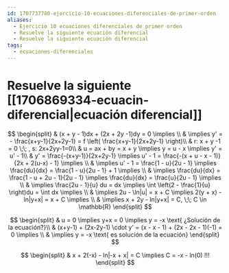 ```yaml
---
id: 1707737780-ejercicio-10-ecuaciones-diferenciales-de-primer-orden
aliases:
  - Ejercicio 10 ecuaciones diferenciales de primer orden
  - Resuelve la siguiente ecuación diferencial
  - Resuelve la siguiente ecuación diferencial 
tags:
  - ecuaciones-diferenciales
---
```


# Resuelve la siguiente [[1706869334-ecuacin-diferencial|ecuación diferencial]] 

$$
\begin{split}
    & (x + y - 1)dx + (2x + 2y -1)dy = 0 \implies \\
    & \implies y' = - \frac{x+y-1}{2x+2y-1} = f \left( \frac{x+y-1}{2x+2y-1} \right)\\
    & r: x + y -1 = 0 \;\; , s: 2x+2yy-1=0\\
    & u = ax + by = x + y \implies y = u - x \implies y' = u' - 1\\
    & y' = \frac{-(x+y-1)}{2x+2y-1} \implies u' - 1 = \frac{-(x + u - x - 1)}{2x + 2(u-x) - 1} \implies \\
    & \implies u' - 1 = \frac{1 - u}{2u - 1} \implies \frac{du}{dx} = \frac{1 - u}{2u - 1} + 1 \implies \\
    & \implies \frac{du}{dx} = \frac{1 - u + 2u - 1}{2u - 1} \implies \frac{du}{dx} = \frac{u}{2u - 1} \implies \\
    & \implies \frac{2u - 1}{u} du = dx \implies \int \left(2 - \frac{1}{u} \right)du = \int dx \implies \\
    & \implies 2u - \ln|u| = x + C \implies 2(y + x) - ln|y+x| = x + C \implies \\
    & \implies x + 2y - ln|y+x| = C, \;\; C \in \mathbb{R}
\end{split}
$$

$$
\begin{split}
    & u = 0 \implies y+x = 0 \implies y = -x \text{ ¿Solución de la ecuación?}\\
    & (x+y-1) + (2x-2y-1) \cdot y' = (x - x - 1) + (2x - 2x - 1)(-1) = 0 \implies \\
    & \implies y = -x \text{ es solución de la ecuación}
\end{split}
$$

$$
\begin{split}
    & x + 2(-x) - ln|-x + x| = C \implies C = -x - ln(0) !!!
\end{split}
$$
